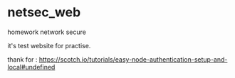 # netsec_web
homework network secure 


it's test website for practise.


thank for : https://scotch.io/tutorials/easy-node-authentication-setup-and-local#undefined
